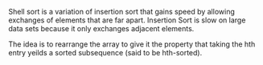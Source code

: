 Shell sort is a variation of insertion sort that gains speed by allowing exchanges
of elements that are far apart. Insertion Sort is slow on large data sets because
it only exchanges adjacent elements.

The idea is to rearrange the array to give it the property that taking the hth entry
yeilds a sorted subsequence (said to be hth-sorted). 
